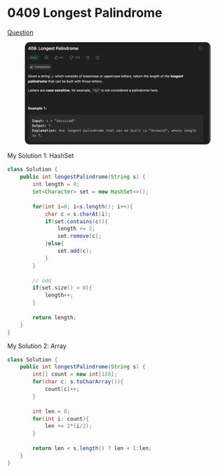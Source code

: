 # 0409 Longest Palindrome

[Question](https://leetcode.com/problems/longest-palindrome/description/?envType=study-plan\&id=data-structure-ii)

<figure><img src="../.gitbook/assets/image.png" alt=""><figcaption></figcaption></figure>



My Solution 1: HashSet

```java
class Solution {
    public int longestPalindrome(String s) {
        int length = 0;
        Set<Character> set = new HashSet<>();

        for(int i=0; i<s.length(); i++){
            char c = s.charAt(i);
            if(set.contains(c)){
                length += 2;
                set.remove(c);
            }else{
                set.add(c);
            }
        }

        // odd 
        if(set.size() > 0){
            length++;
        }

        return length;
    }
}
```





My Solution 2: Array

```java
class Solution {
    public int longestPalindrome(String s) {
        int[] count = new int[128];
        for(char c: s.toCharArray()){
            count[c]++;
        }

        int len = 0;
        for(int i: count){
            len += 2*(i/2);
        }

        return len < s.length() ? len + 1:len;
    }
}
```
